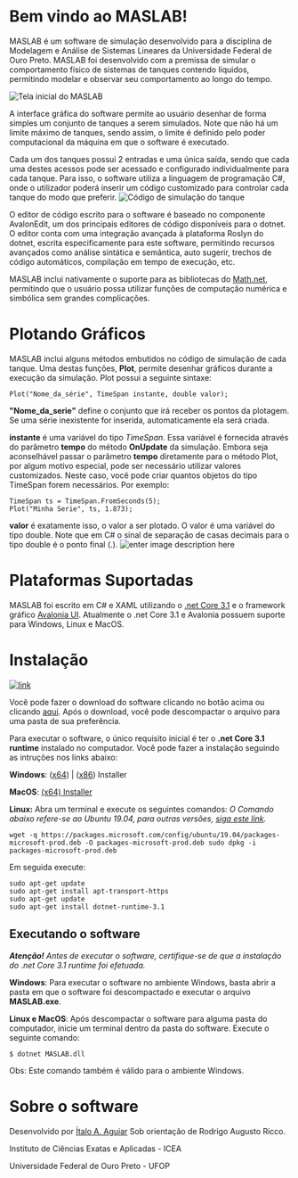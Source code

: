 # Bem vindo ao MASLAB!

MASLAB é um software de simulação desenvolvido para a disciplina de Modelagem e Análise de Sistemas Lineares da Universidade Federal de Ouro Preto. MASLAB foi desenvolvido com a premissa de simular o comportamento físico de sistemas de tanques contendo líquidos, permitindo modelar e observar seu comportamento ao longo do tempo.

![Tela inicial do MASLAB](https://1.bp.blogspot.com/-7o_Xp4GqpBE/XlZq090ImZI/AAAAAAAAChs/A9Js2rSCUxMISmHCUtbDQx0W7SjpY9JVgCLcBGAsYHQ/s1600/maslab.png)

A interface gráfica do software permite ao usuário desenhar de forma simples um conjunto de tanques a serem simulados. Note que não há um limite máximo de tanques, sendo assim, o limite é definido pelo poder computacional da máquina em que o software é executado.

Cada um dos tanques possui 2 entradas e uma única saída, sendo que cada uma destes acessos pode ser acessado e configurado individualmente para cada tanque. Para isso, o software utiliza a linguagem de programação C#, onde o utilizador poderá inserir um código customizado para controlar cada tanque do modo que preferir.
![Código de simulação do tanque](https://1.bp.blogspot.com/-I0tJrn3Nz74/XlZtT7CJWaI/AAAAAAAACh4/yuDJ0gJPNdEbxl6NYqwL6SAotJxzw8sFACLcBGAsYHQ/s1600/maslab2.png)

O editor de código escrito para o software é baseado no componente AvalonEdit, um dos principais editores de código disponíveis para o dotnet. O editor conta com uma integração avançada à plataforma Roslyn do dotnet, escrita especificamente para este software, permitindo recursos avançados como análise sintática e semântica, auto sugerir, trechos de código automáticos, compilação em tempo de execução, etc.

MASLAB inclui nativamente o suporte para as bibliotecas do [Math.net](https://www.mathdotnet.com/), permitindo que o usuário possa utilizar funções de computação numérica e simbólica sem grandes complicações.

# Plotando Gráficos
MASLAB inclui alguns métodos embutidos no código de simulação de cada tanque. Uma destas funções, **Plot**, permite desenhar gráficos durante a execução da simulação. Plot possui a seguinte sintaxe:

    Plot("Nome_da_série", TimeSpan instante, double valor);
  
**"Nome_da_serie"** define o conjunto que irá receber os pontos da plotagem. Se uma série inexistente for inserida, automaticamente ela será criada.

**instante** é uma variável do tipo *TimeSpan*. Essa variável é fornecida através do parâmetro **tempo** do método **OnUpdate** da simulação. Embora seja aconselhável passar o parâmetro **tempo** diretamente para o método Plot, por algum motivo especial, pode ser necessário utilizar valores customizados. Neste caso, você pode criar quantos objetos do tipo TimeSpan forem necessários. Por exemplo:

    TimeSpan ts = TimeSpan.FromSeconds(5);
    Plot("Minha Serie", ts, 1.873);


**valor** é exatamente isso, o valor a ser plotado. O valor é uma variável do tipo double. Note que em C# o sinal de separação de casas decimais para o tipo double é o ponto final (.).
![enter image description here](https://1.bp.blogspot.com/-bPVanQT06jY/XlZ5I0ldAHI/AAAAAAAACiE/rTkQwa4CsUk-NO6E2gIe86QiGn60QIlAgCLcBGAsYHQ/s1600/maslab3.png)

# Plataformas Suportadas

MASLAB foi escrito em C# e XAML utilizando o [.net Core 3.1](https://dotnet.microsoft.com/download/dotnet-core/current/runtime) e o framework gráfico [Avalonia UI](https://avaloniaui.net/).  Atualmente o .net Core 3.1 e Avalonia possuem suporte para Windows, Linux e MacOS.

# Instalação
[![link](https://1.bp.blogspot.com/-dKrfiTIL1V0/XlamZipMrtI/AAAAAAAACiQ/o2npxeDg0mgT4yk9yGdHCwrBOpEJI9b0gCLcBGAsYHQ/s1600/download.png)](https://github.com/italoaguiar/MASLAB/raw/master/bin/source.zip) 

Você pode fazer o download do software clicando no botão acima ou clicando [aqui](https://github.com/italoaguiar/MASLAB/raw/master/bin/source.zip). Após o download, você pode descompactar o arquivo para uma pasta de sua preferência.

Para executar o software, o único requisito inicial é ter o **.net Core 3.1 runtime** instalado no computador. Você pode fazer a instalação seguindo as intruções nos links abaixo:

**Windows**: ([x64](https://dotnet.microsoft.com/download/dotnet-core/thank-you/runtime-desktop-3.1.2-windows-x64-installer)) | ([x86](https://dotnet.microsoft.com/download/dotnet-core/thank-you/runtime-desktop-3.1.2-windows-x86-installer)) Installer

**MacOS**: [(x64) Installer](https://dotnet.microsoft.com/download/dotnet-core/thank-you/runtime-3.1.2-macos-x64-installer)

**Linux:** Abra um terminal e execute os seguintes comandos:
*O Comando abaixo refere-se ao Ubuntu 19.04, para outras versões, [siga este link](https://docs.microsoft.com/pt-br/dotnet/core/install/linux-package-manager-fedora31).*

    wget -q https://packages.microsoft.com/config/ubuntu/19.04/packages-microsoft-prod.deb -O packages-microsoft-prod.deb sudo dpkg -i packages-microsoft-prod.deb

Em seguida execute:

    sudo apt-get update 
    sudo apt-get install apt-transport-https 
    sudo apt-get update 
    sudo apt-get install dotnet-runtime-3.1



## Executando o software
***Atenção!** Antes de executar o software, certifique-se de que a instalação do .net Core 3.1 runtime foi efetuada.*

**Windows**:  Para executar o software no ambiente Windows, basta abrir a pasta em que o software foi descompactado e executar o arquivo **MASLAB.exe**.

**Linux e MacOS**: Após descompactar o software para alguma pasta do computador, inicie um terminal dentro da pasta do software. Execute o seguinte comando:

    $ dotnet MASLAB.dll

Obs: Este comando também é válido para o ambiente Windows.

# Sobre o software
Desenvolvido por [Ítalo A. Aguiar](https://github.com/italoaguiar/)
Sob orientação de Rodrigo Augusto Ricco.

Instituto de Ciências Exatas e Aplicadas - ICEA

Universidade Federal de Ouro Preto - UFOP
